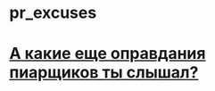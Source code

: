 # pr_excuses
# [А какие еще оправдания пиарщиков ты слышал?](https://bkonstantine.github.io/pr_excuses/)
